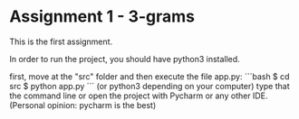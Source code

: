 # Assignment 1 - 3-grams

This is the first assignment.

In order to run the project, you should have python3 installed.

first, move at the "src" folder and then execute the file app.py:
´´´bash
$ cd src
$ python app.py
´´´
(or python3 depending on your computer)
type that the command line or open the project with Pycharm or any other IDE.
(Personal opinion: pycharm is the best)
